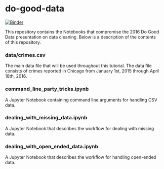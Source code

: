 # do-good-data
[![Binder](http://mybinder.org/badge.svg)](http://mybinder.org/repo/dsfaco/do-good-data)

This repository contains the Notebooks that compromise the 2016 Do Good Data
presentation on data cleaning. Below is a description of the contents of this
repository.

### data/crimes.csv
The main data file that will be used throughout this tutorial. The data file
consists of crimes reported in Chicago from January 1st, 2015 through April 18th, 2016.

### command_line_party_tricks.ipynb
A Jupyter Notebook containing command line arguments for handling CSV data.

### dealing_with_missing_data.ipynb
A Jupyter Notebook that describes the workflow for dealing with missing data.

### dealing_with_open_ended_data.ipynb
A Jupyter Notebook that describes the workflow for handling open-ended data.
